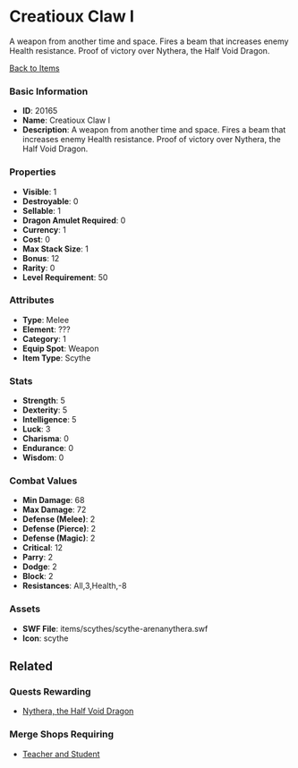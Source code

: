 # Creatioux Claw I

A weapon from another time and space. Fires a beam that increases enemy Health resistance. Proof of victory over Nythera, the Half Void Dragon.

[Back to Items](../items.md)

### Basic Information

- **ID**: 20165
- **Name**: Creatioux Claw I
- **Description**: A weapon from another time and space. Fires a beam that increases enemy Health resistance. Proof of victory over Nythera, the Half Void Dragon.

### Properties

- **Visible**: 1
- **Destroyable**: 0
- **Sellable**: 1
- **Dragon Amulet Required**: 0
- **Currency**: 1
- **Cost**: 0
- **Max Stack Size**: 1
- **Bonus**: 12
- **Rarity**: 0
- **Level Requirement**: 50

### Attributes

- **Type**: Melee
- **Element**: ???
- **Category**: 1
- **Equip Spot**: Weapon
- **Item Type**: Scythe

### Stats

- **Strength**: 5
- **Dexterity**: 5
- **Intelligence**: 5
- **Luck**: 3
- **Charisma**: 0
- **Endurance**: 0
- **Wisdom**: 0

### Combat Values

- **Min Damage**: 68
- **Max Damage**: 72
- **Defense (Melee)**: 2
- **Defense (Pierce)**: 2
- **Defense (Magic)**: 2
- **Critical**: 12
- **Parry**: 2
- **Dodge**: 2
- **Block**: 2
- **Resistances**: All,3,Health,-8

### Assets

- **SWF File**: items/scythes/scythe-arenanythera.swf
- **Icon**: scythe

## Related

### Quests Rewarding

- [Nythera, the Half Void Dragon](../quests/1809-nythera-the-half-void-dragon.md)

### Merge Shops Requiring

- [Teacher and Student](../merge-shops/342-teacher-and-student.md)

